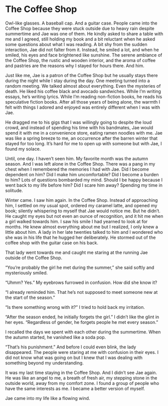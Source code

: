 # **The Coffee Shop** 

Owl-like glasses. A baseball cap. And a guitar case. People came into the Coffee Shop because they were stuck outside due to heavy rain despite summertime and Jae was one of them. He kindly asked to share a table with me and I agreed, still holding my book and a bit reluctant when he asked some questions about what I was reading. A bit shy from the sudden interaction, Jae did not falter from it. Instead, he smiled a lot, and when he smiled, his eyes and face brightened like sunshine. The serene ambiance of the Coffee Shop, the rustic and wooden interior, and the aroma of coffee and pastries are the reasons why I stayed for hours there. And him.

Just like me, Jae is a patron of the Coffee Shop but he usually stays there during the night while I stay during the day. One meeting turned into a random meeting. We talked almost about everything. Even the mysteries of death. He liked his coffee black and avocado sandwiches. While I’m writing essays, he’s writing lyrics. While I’m reading non-fiction books, he reads his speculative fiction books. After all those years of being alone, the warmth I felt with things I adored and enjoyed was entirely different when I was with Jae.

He dragged me to his gigs that I was willingly going to despite the loud crowd, and instead of spending his time with his bandmates, Jae would spend it with me in a convenience store, eating ramen noodles with me. Jae was like a spring breeze to me, an occurrence after the barren winter that stayed for too long. It’s hard for me to open up with someone but with Jae, I found my solace.

Until, one day. I haven’t seen him. My favorite month was the autumn season. And I was left alone in the Coffee Shop. There was a pang in my chest when I remembered the memories I had with Jae. Did I become dependent on him? Did I make him uncomfortable? Did I become a burden to him? Lots of questions bombarded my mind. Should I be happy because I went back to my life before him? Did I scare him away? Spending my time in solitude.

Winter came. I saw him again. In the Coffee Shop. Instead of approaching him, I settled on my usual spot, ordered my caramel latte, and opened my book; silently whispering to myself that Jae would notice me. But he didn’t. He caught my eyes but not even an ounce of recognition, and it hit me when a girl walked towards him. I saw his smile I had yearned to look at for months. He knew almost everything about me but I realized, I only knew a little about him. A lady in her late twenties talked to him and I wondered who she was in his life that he hugged her deliberately. He stormed out of the coffee shop with the guitar case on his back.

That lady went towards me and caught me staring at the running Jae outside of the Coffee Shop.

“You’re probably the girl he met during the summer,” she said softly and mysteriously smiled.

“Uhmm? Yes.” My eyebrows furrowed in confusion. How did she know it?

“I already reminded him. That he’s not supposed to meet someone new at the start of the season.”

“Is there something wrong with it?” I tried to hold back my irritation.

“After the season ended, he initially forgets the girl.” I didn’t like the glint in her eyes. “Regardless of gender, he forgets people he met every season.”

I recalled the days we spent with each other during the summertime. When the autumn started, he vanished like a soda pop.

“That’s his punishment.” And before I could even blink, the lady disappeared. The people were staring at me with confusion in their eyes. I did not know what was going on but I knew that I was dealing with something beyond my understanding.

It was my last time staying in the Coffee Shop. And I didn’t see Jae again. He was like an angel to me, a breath of fresh air, my stepping stone in the outside world, away from my comfort zone. I found a group of people who have the same interests as me. I became a better version of myself.

Jae came into my life like a flowing wind.  
